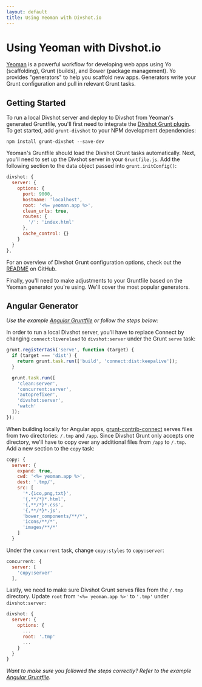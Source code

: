 ```yaml
---
layout: default
title: Using Yeoman with Divshot.io
---
```


# Using Yeoman with Divshot.io

[Yeoman](http://yeoman.io) is a powerful workflow for developing web apps using Yo (scaffolding), Grunt (builds), and Bower (package management). Yo provides "generators" to help you scaffold new apps. Generators write your Grunt configuration and pull in relevant Grunt tasks.

## Getting Started

To run a local Divshot server and deploy to Divshot from Yeoman's generated Gruntfile, you'll first need to integrate the [Divshot Grunt plugin](/integrations/grunt). To get started, add `grunt-divshot` to your NPM development dependencies:

    npm install grunt-divshot --save-dev

Yeoman's Gruntfile should load the Divshot Grunt tasks automatically. Next, you'll need to set up the Divshot server in your `Gruntfile.js`. Add the following section to the data object passed into `grunt.initConfig()`:

```js
divshot: {
  server: {
    options: {
      port: 9000,
      hostname: 'localhost',
      root: '<%= yeoman.app %>',
      clean_urls: true,
      routes: {
        '/': 'index.html'
      },
      cache_control: {}
    }
  }
},
```

For an overview of Divshot Grunt configuration options, check out the [README](https://github.com/divshot/grunt-divshot#readme) on GitHub.

Finally, you'll need to make adjustments to your Gruntfile based on the Yeoman generator you're using. We'll cover the most popular generators.

## Angular Generator

*Use the example [Angular Gruntfile](https://gist.github.com/fastdivision/8344071) or follow the steps below:*

In order to run a local Divshot server, you'll have to replace Connect by changing `connect:livereload` to `divshot:server` under the Grunt `serve` task:

```js
grunt.registerTask('serve', function (target) {
  if (target === 'dist') {
    return grunt.task.run(['build', 'connect:dist:keepalive']);
  }

  grunt.task.run([
    'clean:server',
    'concurrent:server',
    'autoprefixer',
    'divshot:server',
    'watch'
  ]);
});
```

When building locally for Angular apps, [grunt-contrib-connect](https://github.com/gruntjs/grunt-contrib-connect) serves files from two directories: `/.tmp` and `/app`. Since Divshot Grunt only accepts one directory, we'll have to copy over any additional files from `/app` to `/.tmp`. Add a new section to the `copy` task:

```js
copy: {
  server: {
    expand: true,
    cwd: '<%= yeoman.app %>',
    dest: '.tmp/',
    src: [
      '*.{ico,png,txt}',
      '{,**/*}*.html',
      '{,**/*}*.css',
      '{,**/*}*.js',
      'bower_components/**/*',
      'icons/**/*',
      'images/**/*'
    ]
  }
```

Under the `concurrent` task, change `copy:styles` to `copy:server`:

```js
concurrent: {
  server: [
    'copy:server'
  ],
``` 

Lastly, we need to make sure Divshot Grunt serves files from the `/.tmp` directory. Update `root` from `'<%= yeoman.app %>'` to `'.tmp'` under `divshot:server`:

```js
divshot: {
  server: {
    options: {
      ...
      root: '.tmp'
      ...
    }
  }
}
```

*Want to make sure you followed the steps correctly? Refer to the example [Angular Gruntfile](https://gist.github.com/fastdivision/8344071).*